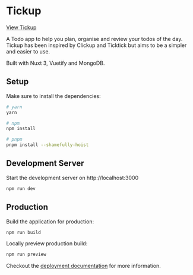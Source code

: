 # Tickup

[View Tickup](https://todo-nuxt-peach.vercel.app)

A Todo app to help you plan, organise and review your todos of the day. <br>
Tickup has been inspired by Clickup and Ticktick but aims to be a simpler and easier to use.

Built with Nuxt 3, Vuetify and MongoDB. 

## Setup

Make sure to install the dependencies:

```bash
# yarn
yarn

# npm
npm install

# pnpm
pnpm install --shamefully-hoist
```

## Development Server

Start the development server on http://localhost:3000

```bash
npm run dev
```

## Production

Build the application for production:

```bash
npm run build
```

Locally preview production build:

```bash
npm run preview
```

Checkout the [deployment documentation](https://v3.nuxtjs.org/guide/deploy/presets) for more information.
